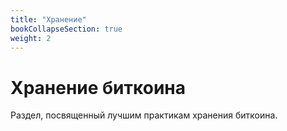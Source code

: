 ```yaml
---
title: "Хранение"
bookCollapseSection: true
weight: 2
---
```


# Хранение биткоина

Раздел, посвященный лучшим практикам хранения биткоина.